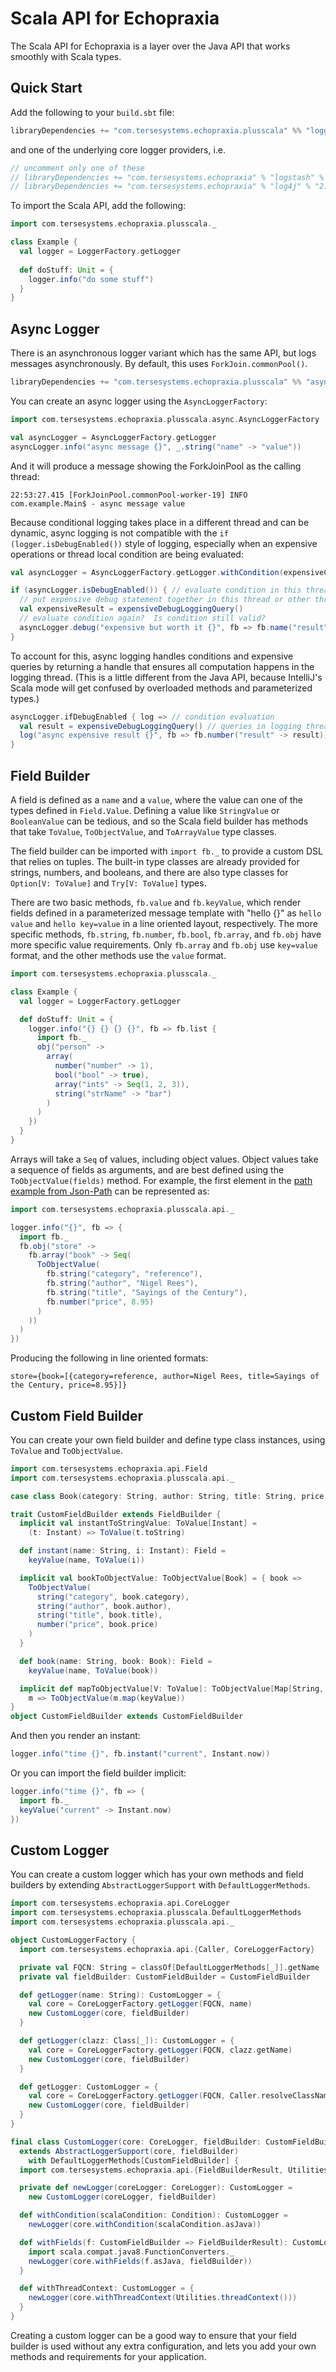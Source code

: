 # Scala API for Echopraxia

The Scala API for Echopraxia is a layer over the Java API that works smoothly with Scala types.

## Quick Start

Add the following to your `build.sbt` file:

```scala
libraryDependencies += "com.tersesystems.echopraxia.plusscala" %% "logger" % "0.1.0-SNAPSHOT"
```

and one of the underlying core logger providers, i.e.

```scala
// uncomment only one of these
// libraryDependencies += "com.tersesystems.echopraxia" % "logstash" % "2.0.0"
// libraryDependencies += "com.tersesystems.echopraxia" % "log4j" % "2.0.0"
```

To import the Scala API, add the following:

```scala
import com.tersesystems.echopraxia.plusscala._

class Example {
  val logger = LoggerFactory.getLogger
  
  def doStuff: Unit = {
    logger.info("do some stuff")
  }
}
```

## Async Logger

There is an asynchronous logger variant which has the same API, but logs messages asynchronously.  By default, this uses `ForkJoin.commonPool()`.

```scala
libraryDependencies += "com.tersesystems.echopraxia.plusscala" %% "async" % "0.1.0-SNAPSHOT"
```

You can create an async logger using the `AsyncLoggerFactory`:

```scala
import com.tersesystems.echopraxia.plusscala.async.AsyncLoggerFactory

val asyncLogger = AsyncLoggerFactory.getLogger
asyncLogger.info("async message {}", _.string("name" -> "value"))
```

And it will produce a message showing the ForkJoinPool as the calling thread:

```
22:53:27.415 [ForkJoinPool.commonPool-worker-19] INFO com.example.Main$ - async message value
```

Because conditional logging takes place in a different thread and can be dynamic, async logging is not compatible with the `if (logger.isDebugEnabled())` style of logging, especially when an expensive operations or thread local condition are being evaluated:

```scala
val asyncLogger = AsyncLoggerFactory.getLogger.withCondition(expensiveCondition)

if (asyncLogger.isDebugEnabled()) { // evaluate condition in this thread?
  // put expensive debug statement together in this thread or other thread?
  val expensiveResult = expensiveDebugLoggingQuery()
  // evaluate condition again?  Is condition still valid?
  asyncLogger.debug("expensive but worth it {}", fb => fb.name("result", expensiveResult))
}
```

To account for this, async logging handles conditions and expensive queries by returning a handle that ensures all computation happens in the logging thread.  (This is a little different from the Java API, because IntelliJ's Scala mode will get confused by overloaded methods and parameterized types.)

```scala
asyncLogger.ifDebugEnabled { log => // condition evaluation
  val result = expensiveDebugLoggingQuery() // queries in logging thread
  log("async expensive result {}", fb => fb.number("result" -> result)) // handle does not evaluate
}
```

## Field Builder

A field is defined as a `name` and a `value`, where the value can one of the types defined in `Field.Value`.  Defining a value like `StringValue` or `BooleanValue` can be tedious, and so the Scala field builder has methods that take `ToValue`, `ToObjectValue`, and `ToArrayValue` type classes.

The field builder can be imported with `import fb._` to provide a custom DSL that relies on tuples.  The built-in type classes are already provided for strings, numbers, and booleans, and there are also type classes for `Option[V: ToValue]` and `Try[V: ToValue]` types.

There are two basic methods, `fb.value` and `fb.keyValue`, which render fields defined in a parameterized message template with "hello {}" as `hello value` and `hello key=value` in a line oriented layout, respectively.  The more specific methods, `fb.string`, `fb.number`, `fb.bool`, `fb.array`, and `fb.obj` have more specific value requirements.  Only `fb.array` and `fb.obj` use `key=value` format, and the other methods use the `value` format.

```scala
import com.tersesystems.echopraxia.plusscala._

class Example {
  val logger = LoggerFactory.getLogger

  def doStuff: Unit = {
    logger.info("{} {} {} {}", fb => fb.list {
      import fb._
      obj("person" -> 
        array(
          number("number" -> 1),
          bool("bool" -> true),
          array("ints" -> Seq(1, 2, 3)),
          string("strName" -> "bar")
        )
      )
    })
  }
}
```

Arrays will take a `Seq` of values, including object values.  Object values take a sequence of fields as arguments, and are best defined using the `ToObjectValue(fields)` method. For example, the first element in the [path example from Json-Path](https://github.com/json-path/JsonPath#path-examples) can be represented as:

```scala
import com.tersesystems.echopraxia.plusscala.api._

logger.info("{}", fb => {
  import fb._
  fb.obj("store" ->
    fb.array("book" -> Seq(
      ToObjectValue(
        fb.string("category", "reference"),
        fb.string("author", "Nigel Rees"),
        fb.string("title", "Sayings of the Century"),
        fb.number("price", 8.95)
      )
    ))
  )
})
```

Producing the following in line oriented formats:

```
store={book=[{category=reference, author=Nigel Rees, title=Sayings of the Century, price=8.95}]}
```

## Custom Field Builder

You can create your own field builder and define type class instances, using `ToValue` and `ToObjectValue`.

```scala
import com.tersesystems.echopraxia.api.Field
import com.tersesystems.echopraxia.plusscala.api._

case class Book(category: String, author: String, title: String, price: Double)

trait CustomFieldBuilder extends FieldBuilder {
  implicit val instantToStringValue: ToValue[Instant] = 
    (t: Instant) => ToValue(t.toString)

  def instant(name: String, i: Instant): Field = 
    keyValue(name, ToValue(i))

  implicit val bookToObjectValue: ToObjectValue[Book] = { book =>
    ToObjectValue(
      string("category", book.category),
      string("author", book.author),
      string("title", book.title),
      number("price", book.price)
    )
  }

  def book(name: String, book: Book): Field = 
    keyValue(name, ToValue(book))

  implicit def mapToObjectValue[V: ToValue]: ToObjectValue[Map[String, V]] = 
    m => ToObjectValue(m.map(keyValue))
}
object CustomFieldBuilder extends CustomFieldBuilder
```

And then you render an instant:

```scala
logger.info("time {}", fb.instant("current", Instant.now))
```

Or you can import the field builder implicit:

```scala
logger.info("time {}", fb => {
  import fb._
  keyValue("current" -> Instant.now)
})
```

## Custom Logger

You can create a custom logger which has your own methods and field builders by extending `AbstractLoggerSupport` with `DefaultLoggerMethods`.

```scala
import com.tersesystems.echopraxia.api.CoreLogger
import com.tersesystems.echopraxia.plusscala.DefaultLoggerMethods
import com.tersesystems.echopraxia.plusscala.api._

object CustomLoggerFactory {
  import com.tersesystems.echopraxia.api.{Caller, CoreLoggerFactory}

  private val FQCN: String = classOf[DefaultLoggerMethods[_]].getName
  private val fieldBuilder: CustomFieldBuilder = CustomFieldBuilder

  def getLogger(name: String): CustomLogger = {
    val core = CoreLoggerFactory.getLogger(FQCN, name)
    new CustomLogger(core, fieldBuilder)
  }

  def getLogger(clazz: Class[_]): CustomLogger = {
    val core = CoreLoggerFactory.getLogger(FQCN, clazz.getName)
    new CustomLogger(core, fieldBuilder)
  }

  def getLogger: CustomLogger = {
    val core = CoreLoggerFactory.getLogger(FQCN, Caller.resolveClassName)
    new CustomLogger(core, fieldBuilder)
  }
}

final class CustomLogger(core: CoreLogger, fieldBuilder: CustomFieldBuilder)
  extends AbstractLoggerSupport(core, fieldBuilder)
    with DefaultLoggerMethods[CustomFieldBuilder] {
  import com.tersesystems.echopraxia.api.{FieldBuilderResult, Utilities}

  private def newLogger(coreLogger: CoreLogger): CustomLogger = 
    new CustomLogger(coreLogger, fieldBuilder)

  def withCondition(scalaCondition: Condition): CustomLogger =
    newLogger(core.withCondition(scalaCondition.asJava))

  def withFields(f: CustomFieldBuilder => FieldBuilderResult): CustomLogger = {
    import scala.compat.java8.FunctionConverters._
    newLogger(core.withFields(f.asJava, fieldBuilder))
  }

  def withThreadContext: CustomLogger = {
    newLogger(core.withThreadContext(Utilities.threadContext()))
  }
}
```

Creating a custom logger can be a good way to ensure that your field builder is used without any extra configuration, and lets you add your own methods and requirements for your application.